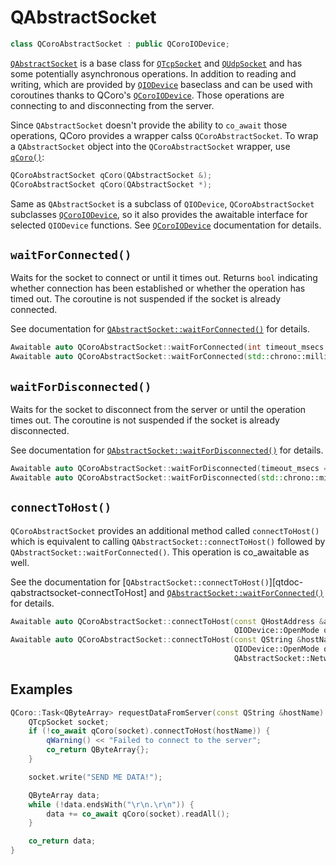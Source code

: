 # QAbstractSocket

```cpp
class QCoroAbstractSocket : public QCoroIODevice;
```

[`QAbstractSocket`][qtdoc-qabstractsocket] is a base class for [`QTcpSocket`][qtdoc-qtcpsocket]
and [`QUdpSocket`][qtdoc-qudpsocket] and has some potentially asynchronous operations.
In addition to reading and writing, which are provided by [`QIODevice`][qtdoc-qiodevice]
baseclass and can be used with coroutines thanks to QCoro's [`QCoroIODevice`][qcoro-qcoroiodevice].
Those operations are connecting to and disconnecting from the server.

Since `QAbstractSocket` doesn't provide the ability to `co_await` those operations, QCoro provides
 a wrapper calss `QCoroAbstractSocket`. To wrap a `QAbstractSocket` object into the `QCoroAbstractSocket`
 wrapper, use [`qCoro()`][qcoro-coro]:

```cpp
QCoroAbstractSocket qCoro(QAbstractSocket &);
QCoroAbstractSocket qCoro(QAbstractSocket *);
```

Same as `QAbstractSocket` is a subclass of `QIODevice`, `QCoroAbstractSocket` subclasses
[`QCoroIODevice`][qcoro-qcoroiodevice], so it also provides the awaitable interface for selected
`QIODevice` functions. See [`QCoroIODevice`][qcoro-qcoroiodevice] documentation for details.

## `waitForConnected()`

Waits for the socket to connect or until it times out. Returns `bool` indicating whether
connection has been established or whether the operation has timed out. The coroutine
is not suspended if the socket is already connected.

See documentation for [`QAbstractSocket::waitForConnected()`][qtdoc-qabstractsocket-waitForConnected]
for details.

```cpp
Awaitable auto QCoroAbstractSocket::waitForConnected(int timeout_msecs = 30'000);
Awaitable auto QCoroAbstractSocket::waitForConnected(std::chrono::milliseconds timeout);
```

## `waitForDisconnected()`

Waits for the socket to disconnect from the server or until the operation times out.
The coroutine is not suspended if the socket is already disconnected.

See documentation for [`QAbstractSocket::waitForDisconnected()`][qtdoc-qabstractsocket-waitForDisconnected]
for details.

```cpp
Awaitable auto QCoroAbstractSocket::waitForDisconnected(timeout_msecs = 30'000);
Awaitable auto QCoroAbstractSocket::waitForDisconnected(std::chrono::milliseconds timeout);
```

## `connectToHost()`

`QCoroAbstractSocket` provides an additional method called `connectToHost()` which is equivalent
to calling `QAbstractSocket::connectToHost()` followed by `QAbstractSocket::waitForConnected()`. This
operation is co_awaitable as well.

See the documentation for [`QAbstractSocket::connectToHost()`][qtdoc-qabstractsocket-connectToHost] and
[`QAbstractSocket::waitForConnected()`][qtdoc-qabstractsocket-waitForConnected] for details.

```cpp
Awaitable auto QCoroAbstractSocket::connectToHost(const QHostAddress &address, quint16 port,
                                                  QIODevice::OpenMode openMode = QIODevice::ReadOnly);
Awaitable auto QCoroAbstractSocket::connectToHost(const QString &hostName, quint16 port,
                                                  QIODevice::OpenMode openMode = QIODevice::ReadOnly,
                                                  QAbstractSocket::NetworkLayerProtocol protocol = QAbstractSocket::AnyIPProtocol);
```

## Examples

```cpp
QCoro::Task<QByteArray> requestDataFromServer(const QString &hostName) {
    QTcpSocket socket;
    if (!co_await qCoro(socket).connectToHost(hostName)) {
        qWarning() << "Failed to connect to the server";
        co_return QByteArray{};
    }

    socket.write("SEND ME DATA!");

    QByteArray data;
    while (!data.endsWith("\r\n.\r\n")) {
        data += co_await qCoro(socket).readAll();
    }

    co_return data;
}
```


[qtdoc-qiodevice]: https://doc.qt.io/qt-5/qiodevice.html
[qtdoc-qtcpsocket]: https://doc.qt.io/qt-5/qtcpsocket.html
[qtdoc-qudpsocket]: https://doc.qt.io/qt-5/qudpsocket.html
[qtdoc-qabstractsocket]: https://doc.qt.io/qt-5/qabstractsocket.html
[qtdoc-qabstractsocket-connectToServer]: https://doc.qt.io/qt-5/qabstractsocket.html#connectToServer
[qtdoc-qabstractsocket-waitForConnected]: https://doc.qt.io/qt-5/qabstractsocket.html#waitForConnected
[qtdoc-qabstractsocket-waitForDisconnected]: https://doc.qt.io/qt-5/qabstractsocket.html#waitForDisconnected
[qcoro-coro]: coro.md
[qcoro-qcoroiodevice]: qiodevice.md
